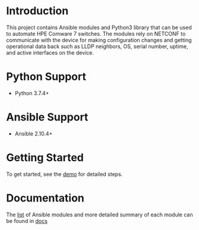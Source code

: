 # Introduction

This project contains Ansible modules and Python3 library that can be used to automate HPE Comware 7 switches. The modules rely on NETCONF to communicate with the device for making configuration changes and getting operational data back such as LLDP neighbors, OS, serial number, uptime, and active interfaces on the device.

# Python Support
  * Python 3.7.4+
  
# Ansible Support
  * Ansible 2.10.4+

# Getting Started
To get started, see the [demo](demo/) for detailed steps.  
  
# Documentation
The [list](docs/README.md) of Ansible modules  and more detailed summary of each module can be found in [docs](docs/)



